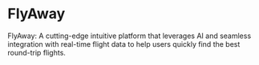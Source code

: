 # FlyAway
FlyAway: A cutting-edge intuitive platform that leverages AI and seamless integration with real-time flight data to help users quickly find the best round-trip flights.
